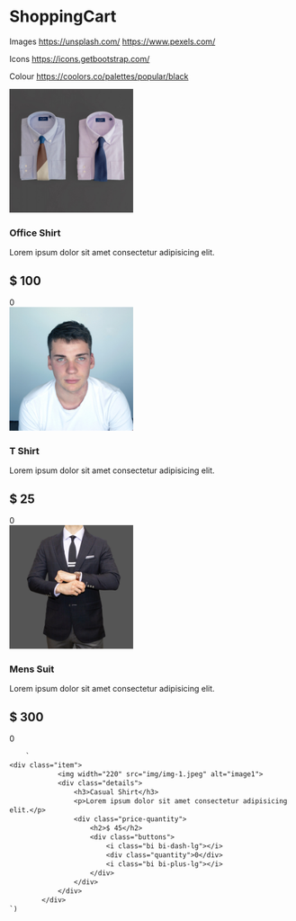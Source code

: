 # ShoppingCart


Images
https://unsplash.com/
https://www.pexels.com/

Icons
https://icons.getbootstrap.com/

Colour
https://coolors.co/palettes/popular/black


<div class="item">
            <img width="220" src="img/img-2.jpeg" alt="image2">
            <div class="details">
                <h3>Office Shirt</h3>
                <p>Lorem ipsum dolor sit amet consectetur adipisicing elit.</p>
                <div class="price-quantity">
                    <h2>$ 100</h2>
                    <div class="buttons">
                        <i class="bi bi-dash-lg"></i>
                        <div class="quantity">0</div>
                        <i class="bi bi-plus-lg"></i>
                    </div>
                </div>
            </div>
        </div>
        <div class="item">
            <img width="220" src="img/img-3.jpeg" alt="image1">
            <div class="details">
                <h3>T Shirt</h3>
                <p>Lorem ipsum dolor sit amet consectetur adipisicing elit.</p>
                <div class="price-quantity">
                    <h2>$ 25</h2>
                    <div class="buttons">
                        <i class="bi bi-dash-lg"></i>
                        <div class="quantity">0</div>
                        <i class="bi bi-plus-lg"></i>
                    </div>
                </div>
            </div>
        </div>
        <div class="item">
            <img width="220" src="img/img-4.jpeg" alt="image1">
            <div class="details">
                <h3>Mens Suit</h3>
                <p>Lorem ipsum dolor sit amet consectetur adipisicing elit.</p>
                <div class="price-quantity">
                    <h2>$ 300</h2>
                    <div class="buttons">
                        <i class="bi bi-dash-lg"></i>
                        <div class="quantity">0</div>
                        <i class="bi bi-plus-lg"></i>
                    </div>
                </div>
            </div>
        </div>



        `
    <div class="item">
                <img width="220" src="img/img-1.jpeg" alt="image1">
                <div class="details">
                    <h3>Casual Shirt</h3>
                    <p>Lorem ipsum dolor sit amet consectetur adipisicing elit.</p>
                    <div class="price-quantity">
                        <h2>$ 45</h2>
                        <div class="buttons">
                            <i class="bi bi-dash-lg"></i>
                            <div class="quantity">0</div>
                            <i class="bi bi-plus-lg"></i>
                        </div>
                    </div>
                </div>
            </div>
    `)
    
